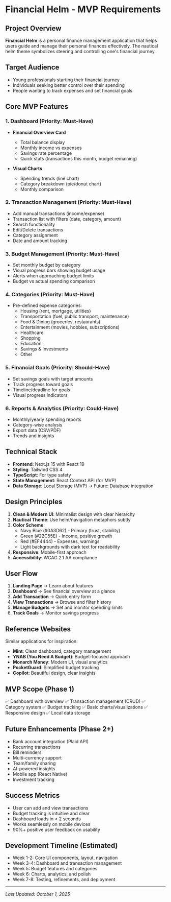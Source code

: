 # Financial Helm - MVP Requirements

## Project Overview
**Financial Helm** is a personal finance management application that helps users guide and manage their personal finances effectively. The nautical helm theme symbolizes steering and controlling one's financial journey.

## Target Audience
- Young professionals starting their financial journey
- Individuals seeking better control over their spending
- People wanting to track expenses and set financial goals

## Core MVP Features

### 1. Dashboard (Priority: Must-Have)
- **Financial Overview Card**
  - Total balance display
  - Monthly income vs expenses
  - Savings rate percentage
  - Quick stats (transactions this month, budget remaining)
  
- **Visual Charts**
  - Spending trends (line chart)
  - Category breakdown (pie/donut chart)
  - Monthly comparison

### 2. Transaction Management (Priority: Must-Have)
- Add manual transactions (income/expense)
- Transaction list with filters (date, category, amount)
- Search functionality
- Edit/Delete transactions
- Category assignment
- Date and amount tracking

### 3. Budget Management (Priority: Must-Have)
- Set monthly budget by category
- Visual progress bars showing budget usage
- Alerts when approaching budget limits
- Budget vs actual spending comparison

### 4. Categories (Priority: Must-Have)
- Pre-defined expense categories:
  - Housing (rent, mortgage, utilities)
  - Transportation (fuel, public transport, maintenance)
  - Food & Dining (groceries, restaurants)
  - Entertainment (movies, hobbies, subscriptions)
  - Healthcare
  - Shopping
  - Education
  - Savings & Investments
  - Other

### 5. Financial Goals (Priority: Should-Have)
- Set savings goals with target amounts
- Track progress toward goals
- Timeline/deadline for goals
- Visual progress indicators

### 6. Reports & Analytics (Priority: Could-Have)
- Monthly/yearly spending reports
- Category-wise analysis
- Export data (CSV/PDF)
- Trends and insights

## Technical Stack
- **Frontend**: Next.js 15 with React 19
- **Styling**: Tailwind CSS 4
- **TypeScript**: For type safety
- **State Management**: React Context API (for MVP)
- **Data Storage**: Local Storage (MVP) → Future: Database integration

## Design Principles
1. **Clean & Modern UI**: Minimalist design with clear hierarchy
2. **Nautical Theme**: Use helm/navigation metaphors subtly
3. **Color Scheme**: 
   - Navy Blue (#0A3D62) - Primary (trust, stability)
   - Green (#22C55E) - Income, positive growth
   - Red (#EF4444) - Expenses, warnings
   - Light backgrounds with dark text for readability
4. **Responsive**: Mobile-first approach
5. **Accessibility**: WCAG 2.1 AA compliance

## User Flow
1. **Landing Page** → Learn about features
2. **Dashboard** → See financial overview at a glance
3. **Add Transaction** → Quick entry form
4. **View Transactions** → Browse and filter history
5. **Manage Budgets** → Set and monitor spending limits
6. **Track Goals** → Monitor savings progress

## Reference Websites
Similar applications for inspiration:
- **Mint**: Clean dashboard, category management
- **YNAB (You Need A Budget)**: Budget-focused approach
- **Monarch Money**: Modern UI, visual analytics
- **PocketGuard**: Simplified budget tracking
- **Copilot**: Beautiful design, clear insights

## MVP Scope (Phase 1)
✅ Dashboard with overview
✅ Transaction management (CRUD)
✅ Category system
✅ Budget tracking
✅ Basic charts/visualizations
✅ Responsive design
✅ Local data storage

## Future Enhancements (Phase 2+)
- Bank account integration (Plaid API)
- Recurring transactions
- Bill reminders
- Multi-currency support
- Team/family sharing
- AI-powered insights
- Mobile app (React Native)
- Investment tracking

## Success Metrics
- User can add and view transactions
- Budget tracking is intuitive and clear
- Dashboard loads in < 2 seconds
- Works seamlessly on mobile devices
- 90%+ positive user feedback on usability

## Development Timeline (Estimated)
- Week 1-2: Core UI components, layout, navigation
- Week 3-4: Dashboard and transaction management
- Week 5: Budget features and categories
- Week 6: Charts, analytics, and polish
- Week 7-8: Testing, refinements, and deployment

---
*Last Updated: October 1, 2025*




